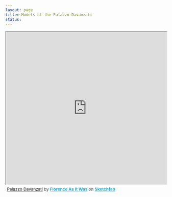 ```yaml
---
layout: page
title: Models of the Palazzo Davanzati
status: 
---
```


<div class="sketchfab-embed-wrapper"><iframe width="100%" height="480" src="https://sketchfab.com/models/b91983f2635c4dd598d24db5ef901c95/embed" allow="autoplay; fullscreen; vr" mozallowfullscreen="true" webkitallowfullscreen="true"></iframe>
<p style="font-size: 13px; font-weight: normal; margin: 5px; color: #4A4A4A;">
    <a href="https://sketchfab.com/3d-models/davanzati-10m-v1b-b91983f2635c4dd598d24db5ef901c95?utm_medium=embed&utm_campaign=share-popup&utm_content=b91983f2635c4dd598d24db5ef901c95">Palazzo Davanzati</a>
    by <a href="https://sketchfab.com/FLAW?utm_medium=embed&utm_source=website&utm_campaign=share-popup" target="_blank_" style="font-weight: bold; color: #1CAAD9;">Florence As It Was</a>
    on <a href="https://sketchfab.com?utm_medium=embed&utm_source=website&utm_campaign=share-popup" target="_blank_" style="font-weight: bold; color: #1CAAD9;">Sketchfab</a>
</p>
</div>
